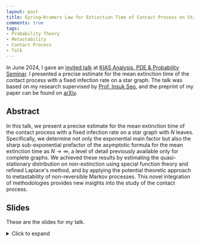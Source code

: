 ```yaml
---
layout: post
title: Eyring–Kramers Law for Extinction Time of Contact Process on Stars
comments: true
tags: 
- Probability Theory
- Metastability
- Contact Process
- Talk
---
```


In June 2024, I gave an [invited talk](https://www.kias.re.kr/kias/activities/seminars/view.do?seqno=PGN1720240530-0003&menuNo=404003) at [KIAS Analysis, PDE & Probability Seminar](http://newton.kias.re.kr/~appseminar/). I presented a precise estimate for the mean extinction time of the contact process with a fixed infection rate on a star graph. The talk was based on my research supervised by [Prof. Insuk Seo](http://www.math.snu.ac.kr/~insuk.seo/), and the preprint of my paper can be found on [arXiv](https://arxiv.org/abs/2405.09501).


## Abstract
In this talk, we present a precise estimate for the mean extinction time of the contact process with a fixed infection rate on a star graph with $N$ leaves. Specifically, we determine not only the exponential main factor but also the sharp sub-exponential prefactor of the asymptotic formula for the mean extinction time as $N \to \infty$, a level of detail previously available only for complete graphs. We achieved these results by estimating the quasi-stationary distribution on non-extinction using special function theory and refined Laplace's method, and by applying the potential theoretic approach to metastability of non-reversible Markov processes. This novel integration of methodologies provides new insights into the study of the contact process.



## Slides
These are the slides for my talk. 
<details>
<summary>Click to expand</summary>
<object data="/assets/2024-06-20-eyring-kramers-for-contact-on-stars/ContactKIAS_handout.pdf" width="700" height="1000" type='application/pdf'></object>
</details>